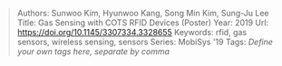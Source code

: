 > Authors: Sunwoo Kim, Hyunwoo Kang, Song Min Kim, Sung-Ju Lee
> Title: Gas Sensing with COTS RFID Devices (Poster)
> Year: 2019
> Url: https://doi.org/10.1145/3307334.3328655
> Keywords: rfid, gas sensors, wireless sensing, sensors
> Series: MobiSys '19
> Tags: *Define your own tags here, separate by comma*